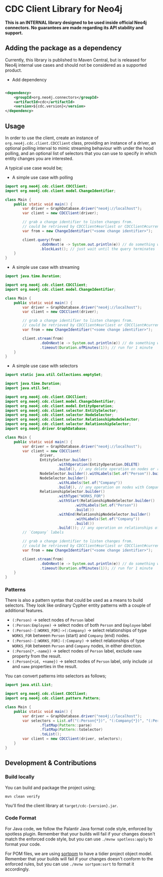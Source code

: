 # CDC Client Library for Neo4j

**This is an INTERNAL library designed to be used inside official Neo4j connectors. No guarantees are made regarding its API
stability and support.**

## Adding the package as a dependency

Currently, this library is published to Maven Central, but is released for Neo4j internal use cases and should not be
considered as a supported product.

* Add dependency

```xml

<dependency>
    <groupId>org.neo4j.connectors</groupId>
    <artifactId>cdc</artifactId>
    <version>${cdc.version}</version>
</dependency>
```

## Usage

In order to use the client, create an instance of `org.neo4j.cdc.client.CDCClient` class, providing an instance of a
driver, an optional polling interval to mimic streaming behaviour with under the hood polling, and an optional
list of selectors that you can use to specify in which entity changes you are interested.

A typical use case would be;

* A simple use case with polling

```java
import org.neo4j.cdc.client.CDCClient;
import org.neo4j.cdc.client.model.ChangeIdentifier;

class Main {
    public static void main() {
        var driver = GraphDatabase.driver("neo4j://localhost");
        var client = new CDCClient(driver);

        // grab a change identifier to listen changes from.
        // could be retrieved by CDCClient#earliest or CDCClient#current methods.
        var from = new ChangeIdentifier("<some change identifier>");

        client.query(from)
                .doOnNext(e -> System.out.println(e)) // do something with the received change
                .blockLast(); // just wait until the query terminates
    }
}
```

* A simple use case with streaming

```java
import java.time.Duration;

import org.neo4j.cdc.client.CDCClient;
import org.neo4j.cdc.client.model.ChangeIdentifier;

class Main {
    public static void main() {
        var driver = GraphDatabase.driver("neo4j://localhost");
        var client = new CDCClient(driver);

        // grab a change identifier to listen changes from.
        // could be retrieved by CDCClient#earliest or CDCClient#current methods.
        var from = new ChangeIdentifier("<some change identifier>");

        client.stream(from)
                .doOnNext(e -> System.out.println(e)) // do something with the received change
                .timeout(Duration.ofMinutes(1)); // run for 1 minute
    }
}
```

* A simple use case with selectors

```java
import static java.util.Collections.emptySet;

import java.time.Duration;
import java.util.Set;

import org.neo4j.cdc.client.CDCClient;
import org.neo4j.cdc.client.model.ChangeIdentifier;
import org.neo4j.cdc.client.model.EntityOperation;
import org.neo4j.cdc.client.selector.EntitySelector;
import org.neo4j.cdc.client.selector.NodeSelector;
import org.neo4j.cdc.client.selector.RelationshipNodeSelector;
import org.neo4j.cdc.client.selector.RelationshipSelector;
import org.neo4j.driver.GraphDatabase;

class Main {
    public static void main() {
        var driver = GraphDatabase.driver("neo4j://localhost");
        var client = new CDCClient(
                driver,
                EntitySelector.builder()
                        .withOperation(EntityOperation.DELETE)
                        .build(), // any delete operation on nodes or relationships
                NodeSelector.builder().withLabels(Set.of("Person")).build(), // any operation on nodes with Person label
                NodeSelector.builder()
                        .withLabels(Set.of("Company"))
                        .build(), // any operation on nodes with Company label
                RelationshipSelector.builder()
                        .withType("WORKS_FOR")
                        .withStart(RelationshipNodeSelector.builder()
                                .withLabels(Set.of("Person"))
                                .build())
                        .withEnd(RelationshipNodeSelector.builder()
                                .withLabels(Set.of("Company"))
                                .build())
                        .build()); // any operation on relationships of type WORKS_FOR between nodes of `Person` and
        // `Company` labels

        // grab a change identifier to listen changes from.
        // could be retrieved by CDCClient#earliest or CDCClient#current methods.
        var from = new ChangeIdentifier("<some change identifier>");

        client.stream(from)
                .doOnNext(e -> System.out.println(e)) // do something with the received change
                .timeout(Duration.ofMinutes(1)); // run for 1 minute
    }
}
```

### Patterns

There is also a pattern syntax that could be used as a means to build selectors.
They look like ordinary Cypher entity patterns with a couple of additional features.

* `(:Person)` -> select nodes of `Person` label
* `(:Person:Employee)` -> select nodes of both `Person` and `Employee` label
* `(:Person)-[:WORKS_FOR]->(:Company)` -> select relationships of type `WORKS_FOR` between `Person` (start)
  and `Company` (end) nodes.
* `(:Person)-[:WORKS_FOR]-(:Company)` -> select relationships of type `WORKS_FOR` between `Person` and `Company` nodes,
  in
  either direction.
* `(:Person{*,-name})` -> select nodes of `Person` label, exclude `name` property from the result.
* `(:Person{+id, +name})` -> select nodes of `Person` label, only include `id` and `name` properties in the result.

You can convert patterns into selectors as follows;

```java
import java.util.List;

import org.neo4j.cdc.client.CDCClient;
import org.neo4j.cdc.client.pattern.Pattern;

class Main {
    public static void main() {
        var driver = GraphDatabase.driver("neo4j://localhost");
        var selectors = List.of("(:Person{*})", "(:Company{*})", "(:Person)-[:WORKS_FOR{*}]->(:Company)").stream()
                .flatMap(Pattern::parse)
                .flatMap(Pattern::toSelector)
                .toList();
        var client = new CDCClient(driver, selectors);
    }
}
```

## Development & Contributions

### Build locally

You can build and package the project using;

```
mvn clean verify
```

You'll find the client library at `target/cdc-{version}.jar`.

### Code Format

For Java code, we follow the Palantir Java format code style, enforced by spotless plugin.
Remember that your builds will fail if your changes doesn't match the enforced code style, but you can
use `./mvnw spotless:apply` to format your code.

For POM files, we are using [sortpom](https://github.com/Ekryd/sortpom) to have a tidier project object model. Remember
that your builds will fail if your changes doesn't conform to the enforced rules, but you can use `./mvnw sortpom:sort`
to format it accordingly.
